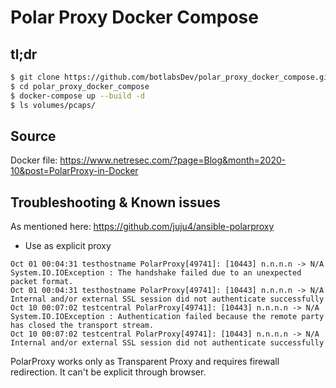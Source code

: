# Polar Proxy Docker Compose

## tl;dr

```bash
$ git clone https://github.com/botlabsDev/polar_proxy_docker_compose.git
$ cd polar_proxy_docker_compose
$ docker-compose up --build -d
$ ls volumes/pcaps/

```

## Source 
Docker file: https://www.netresec.com/?page=Blog&month=2020-10&post=PolarProxy-in-Docker

## Troubleshooting & Known issues 
As mentioned here: https://github.com/juju4/ansible-polarproxy

* Use as explicit proxy
```
Oct 01 00:04:31 testhostname PolarProxy[49741]: [10443] n.n.n.n -> N/A System.IO.IOException : The handshake failed due to an unexpected packet format.
Oct 01 00:04:31 testhostname PolarProxy[49741]: [10443] n.n.n.n -> N/A Internal and/or external SSL session did not authenticate successfully
Oct 10 00:07:02 testcentral PolarProxy[49741]: [10443] n.n.n.n -> N/A System.IO.IOException : Authentication failed because the remote party has closed the transport stream.
Oct 10 00:07:02 testcentral PolarProxy[49741]: [10443] n.n.n.n -> N/A Internal and/or external SSL session did not authenticate successfully
```

PolarProxy works only as Transparent Proxy and requires firewall redirection. It can't be explicit through browser.